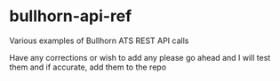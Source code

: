 # bullhorn-api-ref
Various examples of Bullhorn ATS REST API calls

Have any corrections or wish to add any please go ahead and I will test them and if accurate, add them to the repo
